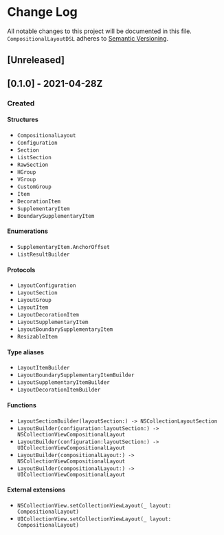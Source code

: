 # Change Log
All notable changes to this project will be documented in this file.
`CompositionalLayoutDSL` adheres to [Semantic Versioning](http://semver.org/).

## [Unreleased]

## [0.1.0] - 2021-04-28Z

### Created

#### Structures
- `CompositionalLayout`
- `Configuration`
- `Section`
- `ListSection`
- `RawSection`
- `HGroup`
- `VGroup`
- `CustomGroup`
- `Item`
- `DecorationItem`
- `SupplementaryItem`
- `BoundarySupplementaryItem`

#### Enumerations
- `SupplementaryItem.AnchorOffset`
- `ListResultBuilder`

#### Protocols
- `LayoutConfiguration`
- `LayoutSection`
- `LayoutGroup`
- `LayoutItem`
- `LayoutDecorationItem`
- `LayoutSupplementaryItem`
- `LayoutBoundarySupplementaryItem`
- `ResizableItem`

#### Type aliases
- `LayoutItemBuilder`
- `LayoutBoundarySupplementaryItemBuilder`
- `LayoutSupplementaryItemBuilder`
- `LayoutDecorationItemBuilder`

#### Functions
- `LayoutSectionBuilder(layoutSection:) -> NSCollectionLayoutSection`
- `LayoutBuilder(configuration:layoutSection:) -> NSCollectionViewCompositionalLayout`
- `LayoutBuilder(configuration:layoutSection:) -> UICollectionViewCompositionalLayout`
- `LayoutBuilder(compositionalLayout:) -> NSCollectionViewCompositionalLayout`
- `LayoutBuilder(compositionalLayout:) -> UICollectionViewCompositionalLayout`

#### External extensions

- `NSCollectionView.setCollectionViewLayout(_ layout: CompositionalLayout)`
- `UICollectionView.setCollectionViewLayout(_ layout: CompositionalLayout)`
